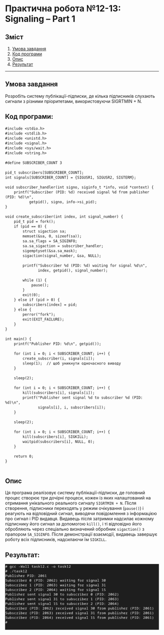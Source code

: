 # Практична робота №12-13: Signaling – Part 1

## Зміст
1. [Умова завдання](#умова-завдання)
2. [Код програми](#код-програми)
3. [Опис](#опис)
4. [Результат](#результат)

---
## Умова завдання
Розробіть систему публікації-підписки, де кілька підписників слухають сигнали з різними пріоритетами, використовуючи SIGRTMIN + N.
## Код програми:

```
#include <stdio.h>
#include <stdlib.h>
#include <unistd.h>
#include <signal.h>
#include <sys/wait.h>
#include <string.h>

#define SUBSCRIBER_COUNT 3

pid_t subscribers[SUBSCRIBER_COUNT];
int signals[SUBSCRIBER_COUNT] = {SIGUSR1, SIGUSR2, SIGTERM};

void subscriber_handler(int signo, siginfo_t *info, void *context) {
    printf("Subscriber (PID: %d) received signal %d from publisher (PID: %d)\n",
           getpid(), signo, info->si_pid);
}

void create_subscriber(int index, int signal_number) {
    pid_t pid = fork();
    if (pid == 0) {
        struct sigaction sa;
        memset(&sa, 0, sizeof(sa));
        sa.sa_flags = SA_SIGINFO;
        sa.sa_sigaction = subscriber_handler;
        sigemptyset(&sa.sa_mask);
        sigaction(signal_number, &sa, NULL);

        printf("Subscriber %d (PID: %d) waiting for signal %d\n",
               index, getpid(), signal_number);

        while (1) {
            pause();
        }
        exit(0);
    } else if (pid > 0) {
        subscribers[index] = pid;
    } else {
        perror("fork");
        exit(EXIT_FAILURE);
    }
}

int main() {
    printf("Publisher PID: %d\n", getpid());

    for (int i = 0; i < SUBSCRIBER_COUNT; i++) {
        create_subscriber(i, signals[i]);
        sleep(1);  // щоб уникнути одночасного виводу
    }

    sleep(2);

    for (int i = 0; i < SUBSCRIBER_COUNT; i++) {
        kill(subscribers[i], signals[i]);
        printf("Publisher sent signal %d to subscriber %d (PID: %d)\n",
               signals[i], i, subscribers[i]);
    }

    sleep(2);

    for (int i = 0; i < SUBSCRIBER_COUNT; i++) {
        kill(subscribers[i], SIGKILL);
        waitpid(subscribers[i], NULL, 0);
    }

    return 0;
}


```

## Опис
Ця програма реалізовує систему публікації-підписки, де головний процес створює три дочірні процеси, кожен із яких налаштований на отримання унікального реального сигналу `SIGRTMIN + N`. Після створення, підписники переходять у режим очікування (`pause()`) і реагують на відповідний сигнал, виводячи повідомлення з інформацією про сигнал і PID видавця. Видавець після затримки надсилає кожному підписнику його сигнал за допомогою `kill()`, і ті відповідно його обробляють через спеціально визначений обробник `sigaction()` з прапором `SA_SIGINFO`. Після демонстрації взаємодії, видавець завершує роботу всіх підписників, надсилаючи їм `SIGKILL`. 

## Результат:
![task 12](task12.png)

